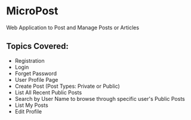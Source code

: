 # MicroPost
Web Application to Post and Manage Posts or Articles

Topics Covered:
-----------------------------------------------
- Registration
- Login
- Forget Password
- User Profile Page
- Create Post (Post Types: Private or Public)
- List All Recent Public Posts
- Search by User Name to browse through specific user's Public Posts
- List My Posts
- Edit Profile